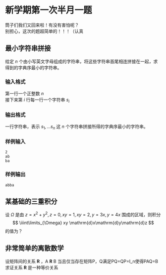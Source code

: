 # 新学期第一次半月一题

筒子们我们又回来啦！有没有害怕呢？  
别担心，这次的题超简单的！！！（认真

## 最小字符串拼接

给定 $n$ 个由小写英文字母组成的字符串，将这些字符串首尾相连拼接在一起，求得到的字典序最小的字符串。

### 输入格式

第一行一个正整数 $n$  
接下来第 $i$ 行每一行一个字符串 $s_i$

### 输出格式

一行字符串，表示 $s_1, ... s_n$ 这 $n$ 个字符串拼接所得的字典序最小的字符串。

### 样例输入

    2
    ab
    ba

### 样例输出

    abba

## 某基础的三重积分

设 $\Omega$ 是由 $z = x^2 + y^2, z = 0, xy = 1, xy = 2, y = 3x, y = 4x$ 围成的区域，则积分
$$
\iiint\limits_{\Omega} xy
\mathrm{d}x\mathrm{d}y\mathrm{d}z
$$
的值为？

## 非常简单的离散数学

设矩阵间的关系 __R__ ，A __R__ B 当且仅当存在矩阵P，Q满足PQ=QP=I_n使得PAQ=B  
求证关系 __R__ 是一种等价关系  